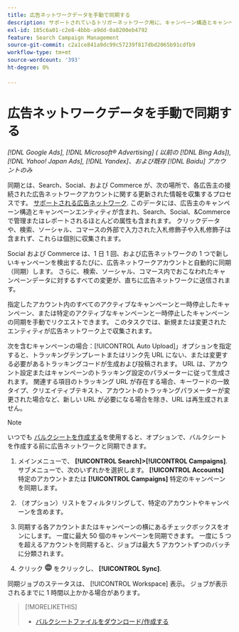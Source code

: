 ```yaml
---
title: 広告ネットワークデータを手動で同期する
description: サポートされているトリガーネットワーク用に、キャンペーン構造とキャンペーンエンティティの同期を手動でサポートする方法を説明します。
exl-id: 185c6a01-c2e8-4bbb-a9dd-0a8200eb4792
feature: Search Campaign Management
source-git-commit: c2a1ce841a9dc99c57239f817dbd2065b91cdfb9
workflow-type: tm+mt
source-wordcount: '393'
ht-degree: 0%

---
```


# 広告ネットワークデータを手動で同期する

*[!DNL Google Ads], [!DNL Microsoft® Advertising] ( 以前の [!DNL Bing Ads]), [!DNL Yahoo! Japan Ads], [!DNL Yandex]、および既存 [!DNL Baidu] アカウントのみ*

同期とは、Search、Social、および Commerce が、次の場所で、各広告主の接続された広告ネットワークアカウントに関する更新された情報を収集するプロセスです。 [サポートされる広告ネットワーク](/help/search-social-commerce/introduction/supported-inventory.md). このデータには、広告主のキャンペーン構造とキャンペーンエンティティが含まれ、Search、Social、&amp;Commerce で管理またはレポートされるほとんどの属性も含まれます。 クリックデータや、検索、ソーシャル、コマースの外部で入力された入札修飾子や入札修飾子は含まれず、これらは個別に収集されます。

Social および Commerce は、1 日 1 回、および広告ネットワークの 1 つで新しいキャンペーンを検出するたびに、広告ネットワークアカウントと自動的に同期（同期）します。 さらに、検索、ソーシャル、コマース内でおこなわれたキャンペーンデータに対するすべての変更が、直ちに広告ネットワークに送信されます。

指定したアカウント内のすべてのアクティブなキャンペーンと一時停止したキャンペーン、または特定のアクティブなキャンペーンと一時停止したキャンペーンの同期を手動でリクエストできます。 このタスクでは、新規または変更されたエンティティが広告ネットワーク上で収集されます。

次を含むキャンペーンの場合：[!UICONTROL Auto Upload]」オプションを指定すると、トラッキングテンプレートまたはリンク先 URL にない、または変更する必要があるトラッキングコードが生成および投稿されます。 URL は、アカウント設定またはキャンペーンのトラッキング設定のパラメーターに従って生成されます。 関連する項目のトラッキング URL が存在する場合、キーワードの一致タイプ、クリエイティブテキスト、アカウントのトラッキングパラメーターが変更された場合など、新しい URL が必要になる場合を除き、URL は再生成されません。

>[!NOTE]
>
>いつでも [バルクシートを作成する](/help/search-social-commerce/campaign-management/bulksheets/bulksheet-download.md)を使用すると、オプションで、バルクシートを作成する前に広告ネットワークと同期できます。

1. メインメニューで、 **[!UICONTROL Search]>[!UICONTROL Campaigns]**. サブメニューで、次のいずれかを選択します。 **[!UICONTROL Accounts]** 特定のアカウントまたは **[!UICONTROL Campaigns]** 特定のキャンペーンを同期します。

1. （オプション）リストをフィルタリングして、特定のアカウントやキャンペーンを含めます。

1. 同期する各アカウントまたはキャンペーンの横にあるチェックボックスをオンにします。 一度に最大 50 個のキャンペーンを同期できます。 一度に 5 つを超えるアカウントを同期すると、ジョブは最大 5 アカウントずつのバッチに分類されます。

1. クリック **![その他](/help/search-social-commerce/assets/more.png "その他")** をクリックし、 **[!UICONTROL Sync]**.

同期ジョブのステータスは、 [!UICONTROL Workspace] 表示。 ジョブが表示されるまでに 1 時間以上かかる場合があります。

>[!MORELIKETHIS]
>
>* [バルクシートファイルをダウンロード/作成する](/help/search-social-commerce/campaign-management/bulksheets/bulksheet-download.md)
